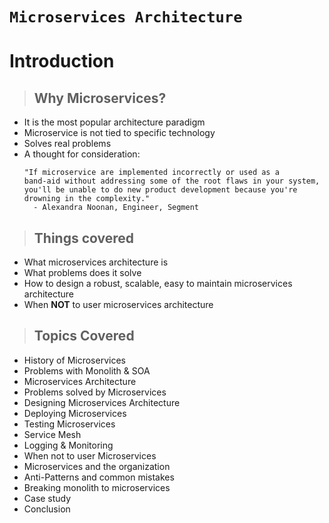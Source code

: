 # `Microservices Architecture`

# Introduction

> ## Why Microservices?

-   It is the most popular architecture paradigm
-   Microservice is not tied to specific technology
-   Solves real problems
-   A thought for consideration:
    ```text
    "If microservice are implemented incorrectly or used as a
    band-aid without addressing some of the root flaws in your system,
    you'll be unable to do new product development because you're drowning in the complexity."
      - Alexandra Noonan, Engineer, Segment
    ```

> ## Things covered

-   What microservices architecture is
-   What problems does it solve
-   How to design a robust, scalable, easy to maintain microservices architecture
-   When **NOT** to user microservices architecture

> ## Topics Covered

-   History of Microservices
-   Problems with Monolith & SOA
-   Microservices Architecture
-   Problems solved by Microservices
-   Designing Microservices Architecture
-   Deploying Microservices
-   Testing Microservices
-   Service Mesh
-   Logging & Monitoring
-   When not to user Microservices
-   Microservices and the organization
-   Anti-Patterns and common mistakes
-   Breaking monolith to microservices
-   Case study
-   Conclusion
